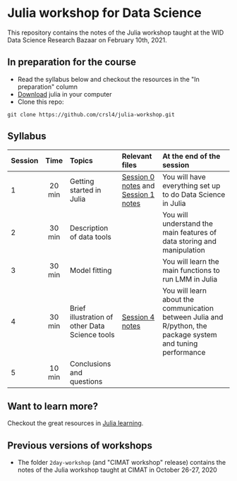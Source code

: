 # Julia workshop for Data Science

This repository contains the notes of the Julia workshop taught at the WID Data Science Research Bazaar on February 10th, 2021.

## In preparation for the course
- Read the syllabus below and checkout the resources in the "In preparation" column
- [Download](https://julialang.org/) julia in your computer
- Clone this repo:
```shell
git clone https://github.com/crsl4/julia-workshop.git
```

## Syllabus

| Session     | Time | Topics | Relevant files  | At the end of the session |
| :---        |    :---:  |    :---  |  :--- | :--- |
| 1 | 20 min | Getting started in Julia | [Session 0 notes](https://github.com/crsl4/julia-workshop/blob/main/lectures/session0-housekeeping.md) and [Session 1 notes](https://github.com/crsl4/julia-workshop/blob/main/lectures/session1-get-started.md) | You will have everything set up to do Data Science in Julia |
| 2 | 30 min | Description of data tools |  | You will understand the main features of data storing and manipulation |
| 3 | 30 min | Model fitting |   | You will learn the main functions to run LMM in Julia |
| 4 | 30 min | Brief illustration of other Data Science tools | [Session 4 notes](https://github.com/crsl4/julia-workshop/blob/main/lectures/session4-other-tools.md)  | You will learn about the communication between Julia and R/python, the package system and tuning performance |
| 5 | 10 min | Conclusions and questions |   |  |



## Want to learn more?

Checkout the great resources in [Julia learning](https://julialang.org/learning/).

## Previous versions of workshops

- The folder `2day-workshop` (and "CIMAT workshop" release) contains the notes of the Julia workshop taught at CIMAT in October 26-27, 2020